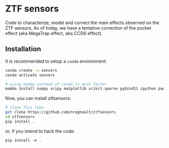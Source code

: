 ZTF sensors
===========

Code to characterize, model and correct the main effects observed on the ZTF
sensors. As of today, we have a tentative correction of the pocket effect (aka
MegaTrap effect, aka CCD6 effect).

Installation
------------

It is recommended to setup a `conda` environment:

``` bash
conda create -n sensors
conda activate sensors

# using mamba instead of conda is much faster
mamba install numpy scipy matplotlib scikit-sparse pybind11 ipython pandas ruamel.yaml
```

Now, you can install ztfsensors:

```bash
# clone this repo 
git clone https://github.com/nregnault/ztfsensors
cd ztfsensors
pip install . 
```

or, if you intend to hack the code:
```
pip install -e . 
```


<!-- Building the documentation -->
<!-- -------------------------- -->

<!-- ```bash -->
<!-- cd zfsensors/docs -->
<!-- make html -->
```


